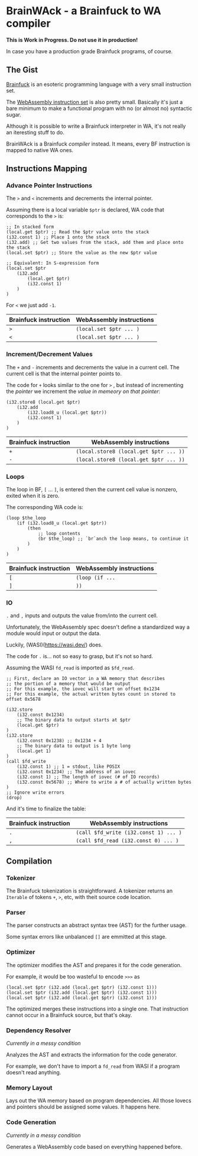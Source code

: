 # BrainWAck - a Brainfuck to WA compiler

**This is Work in Progress. Do not use it in production!**

In case you have a production grade Brainfuck programs, of course.

## The Gist

[Brainfuck](https://esolangs.org/wiki/Brainfuck) is an esoteric programming language with a very small instruction set.

The [WebAssembly instruction set](https://webassembly.org/docs/semantics/) is also pretty small. Basically it's just a bare minimum to make a functional program with no (or almost no) syntactic sugar.

Although it is possible to write a Brainfuck interpreter in WA, it's not really an iteresting stuff to do.

BrainWAck is a Brainfuck *compiler* instead. It means, every BF instruction is mapped to native WA ones.

## Instructions Mapping

### Advance Pointer Instructions

The `>` and `<` increments and decrements the internal pointer.

Assuming there is a local variable `$ptr` is declared, WA code that corresponds to the `>` is:

```wat
;; In stacked form
(local.get $ptr) ;; Read the $ptr value onto the stack
(i32.const 1) ;; Place 1 onto the stack
(i32.add) ;; Get two values from the stack, add them and place onto the stack
(local.set $ptr) ;; Store the value as the new $ptr value
```

```wat
;; Equivalent: In S-expression form
(local.set $ptr
	(i32.add
		(local.get $ptr)
		(i32.const 1)
	)
)

```

For `<` we just add `-1`.

| Brainfuck instruction | WebAssembly instructions |
| --------------------- | ----------------------- |
| `>` | `(local.set $ptr ... )` |
| `<` | `(local.set $ptr ... )` |

### Increment/Decrement Values

The `+` and `-` increments and decrements the value in a current cell. The current cell is that the internal pointer points to.

The code for `+` looks similar to the one for `>` , but instead of incrementing the _pointer_ we increment the _value in memeory on that pointer_:

```wat
(i32.store8 (local.get $ptr)
	(i32.add
		(i32.load8_u (local.get $ptr))
		(i32.const 1)
	)
)
```

| Brainfuck instruction | WebAssembly instructions |
| --------------------- | ----------------------- |
| `+` | `(local.store8 (local.get $ptr ... ))` |
| `-` | `(local.store8 (local.get $ptr ... ))` |

### Loops

The loop in BF, `[` ... `]`, is entered then the current cell value is nonzero, exited when it is zero.

The corresponding WA code is:

```wat
(loop $the_loop
	(if (i32.load8_u (local.get $ptr))
		(then
			;; loop contents
			(br $the_loop) ;; `br`anch the loop means, to continue it
		)
	)
)

```

| Brainfuck instruction | WebAssembly instructions |
| --------------------- | ----------------------- |
| `[` | `(loop (if ...` |
| `]` | `))` |


### IO

`.` and `,` inputs and outputs the value from/into the current cell.

Unfortunately, the WebAssembly spec doesn't define a standardized way a module would input or output the data.

Luckily, (WASI)(https://wasi.dev/) does.

The code for `.` is... not so easy to grasp, but it's not so hard.

Assuming the WASI `fd_read` is imported as `$fd_read`.

```wat
;; First, declare an IO vector in a WA memory that describes
;; the portion of a memory that would be output
;; For this example, the iovec will start on offset 0x1234
;; For this example, the actual written bytes count in stored to offset 0x5678

(i32.store
	(i32.const 0x1234)
	;; The binary data to output starts at $ptr
	(local.get $ptr)
)
(i32.store
	(i32.const 0x1238) ;; 0x1234 + 4
	;; The binary data to output is 1 byte long
	(local.get 1)
)
(call $fd_write
	(i32.const 1) ;; 1 = stdout, like POSIX
	(i32.const 0x1234) ;; The address of an iovec
	(i32.const 1) ;; The length of iovec (# of IO records)
	(i32.const 0x5678) ;; Where to write a # of actually written bytes
)
;; Ignore write errors
(drop)
```

And it's time to finalize the table:

| Brainfuck instruction | WebAssembly instructions |
| --------------------- | ----------------------- |
| `.` | `(call $fd_write (i32.const 1) ... )` |
| `,` | `(call $fd_read (i32.const 0) ... )` |

## Compilation

### Tokenizer

The Brainfuck tokenization is straightforward. A tokenizer returns an `Iterable` of tokens `+`, `>`, etc, with theit source code location.

### Parser

The parser constructs an abstract syntax tree (AST) for the further usage.

Some syntax errors like unbalanced `[]` are emmitted at this stage.

### Optimizer

The optimizer modifies the AST and prepares it for the code generation.

For example, it would be too wasteful to encode `>>>` as

```wat
(local.set $ptr (i32.add (local.get $ptr) (i32.const 1)))
(local.set $ptr (i32.add (local.get $ptr) (i32.const 1)))
(local.set $ptr (i32.add (local.get $ptr) (i32.const 1)))
```

The optimized merges these instructions into a single one. That instruction cannot occur in a Brainfuck source, but that's okay.

### Dependency Resolver

_Currently in a messy condition_

Analyzes the AST and extracts the information for the code generator.

For example, we don't have to import a `fd_read` from WASI if a program doesn't read anything.

### Memory Layout

Lays out the WA memory based on program dependencies. All those Iovecs and pointers should be assigned some values. It happens here.

### Code Generation

_Currently in a messy condition_

Generates a WebAssembly code based on everything happened before.
